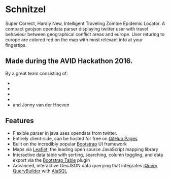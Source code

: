 # Schnitzel
Super Correct, Hardly New, Intelligent Traveling Zombie Epidemic Locator.
A compact geojson opendata parser displaying twitter user with travel behaviour between geographical conflict areas and europe.
User returing to europe are colored red on the map with most relevant info at your fingertips.

## Made during the AVID Hackathon 2016.
By a great team consisting of:

*
*
*
*
* and Jonny van der Hoeven


## Features

* Flexible parser in java uses opendata from twitter.
* Entirely client-side, can be hosted for free on [GitHub Pages](https://pages.github.com/)
* Built on the incredibly popular [Bootstrap](http://getbootstrap.com/) UI framework
* Maps via [Leaflet](http://leafletjs.com/), the leading open source JavaScript mapping library
* Interactive data table with sorting, searching, column toggling, and data export via the [Bootstrap Table](http://bootstrap-table.wenzhixin.net.cn/) plugin
* Advanced, interactive GeoJSON data querying that integrates [jQuery QueryBuilder](http://mistic100.github.io/jQuery-QueryBuilder/index.html) with [AlaSQL](http://alasql.org/)

